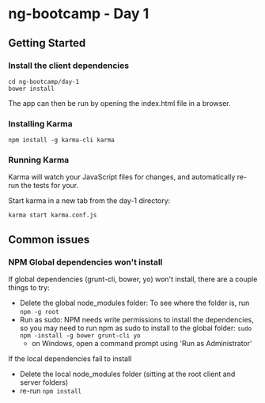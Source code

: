 # ng-bootcamp - Day 1

## Getting Started

### Install the client dependencies

```shell
cd ng-bootcamp/day-1
bower install
```

The app can then be run by opening the index.html file in a browser.

### Installing Karma

```shell
npm install -g karma-cli karma
```

### Running Karma

Karma will watch your JavaScript files for changes, and automatically re-run the tests for your.  

Start karma in a new tab from the day-1 directory:

```shell
karma start karma.conf.js
```

## Common issues

### NPM Global dependencies won't install
If global dependencies (grunt-cli, bower, yo) won't install, there are a couple things to try:
- Delete the global node_modules folder:  To see where the folder is, run `npm -g root`
- Run as sudo:  NPM needs write permissions to install the dependencies, so you may need to run npm as sudo to install to the global folder: `sudo npm -install -g bower grunt-cli yo`
  - on Windows, open a command prompt using 'Run as Administrator'

If the local dependencies fail to install
- Delete the local node_modules folder (sitting at the root client and server folders)
- re-run `npm install`


